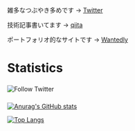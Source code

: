 <!--### Hi there 👋-->

雑多なつぶやき多めです → [Twitter](https://twitter.com/yosuke_yamakawa)

技術記事書いてます → [qiita](https://qiita.com/honahuku)

ポートフォリオ的なサイトです → [Wantedly](https://www.wantedly.com/id/yosuke_yamakawa)

# Statistics

### 

![Follow Twitter](https://img.shields.io/twitter/follow/yosuke_yamakawa?style=social)

###

[![Anurag's GitHub stats](https://github-readme-stats.vercel.app/api?username=Honahuku&count_private=true&include_all_commits=true&show_icons=true&theme=chartreuse-dark)](https://github.com/anuraghazra/github-readme-stats)

[![Top Langs](https://github-readme-stats.vercel.app/api/top-langs/?username=anuraghazra)](https://github.com/Honahuku/github-readme-stats)
